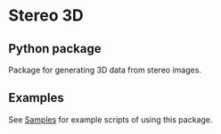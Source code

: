 # Stereo 3D
## Python package
Package for generating 3D data from stereo images.

## Examples
See [Samples](https://github.com/i3drobotics/Stereo3D/tree/master/pyStereo3D/SampleScripts) for example scripts of using this package.

